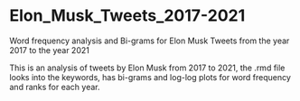 # Elon_Musk_Tweets_2017-2021
Word frequency analysis and Bi-grams for Elon Musk Tweets from the year 2017 to the year 2021

This is an analysis of tweets by Elon Musk from 2017 to 2021, the .rmd file looks into the keywords, has bi-grams and log-log plots for word frequency and ranks for each year. 
